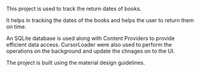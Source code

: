 This project is used to track the return dates of books.

It helps in tracking the dates of the books and helps the user to return them on time.

An SQLite database is used along with Content Providers to provide efficient data access. CursorLoader were also used to perform the operations on the background and update the chnages on to the UI.

The project is built using the material design guidelines.

